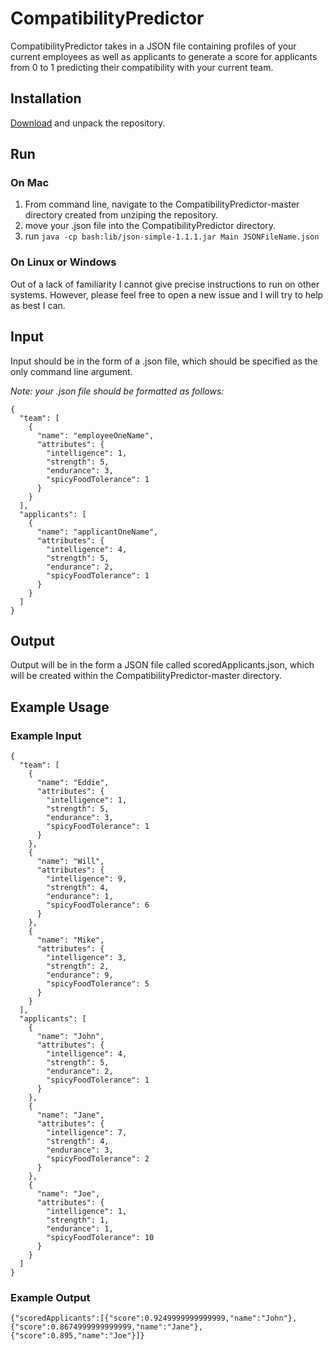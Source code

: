 # CompatibilityPredictor

CompatibilityPredictor takes in a JSON file containing profiles of your current employees as well as applicants to generate a score 
for applicants from 0 to 1 predicting their compatibility with your current team. 

## Installation

[Download](https://github.com/cnakashima/CompatibilityPredictor/archive/refs/heads/master.zip) and unpack the repository.

## Run

### On Mac

1. From command line, navigate to the CompatibilityPredictor-master directory created from unziping the repository.
2. move your .json file into the CompatibilityPredictor directory.
3. run `java -cp bash:lib/json-simple-1.1.1.jar Main JSONFileName.json`

### On Linux or Windows

Out of a lack of familiarity I cannot give precise instructions to run on other systems. However, please feel free to open a new issue and I will try to help as best I can.

## Input

Input should be in the form of a .json file, which should be specified as the only command line argument.

*Note: your .json file should be formatted as follows:*

```
{
  "team": [
    {
      "name": "employeeOneName",
      "attributes": {
        "intelligence": 1,
        "strength": 5,
        "endurance": 3,
        "spicyFoodTolerance": 1
      }
    }
  ],
  "applicants": [
    {
      "name": "applicantOneName",
      "attributes": {
        "intelligence": 4,
        "strength": 5,
        "endurance": 2,
        "spicyFoodTolerance": 1
      }
    }
  ]
}
```

## Output

Output will be in the form a JSON file called scoredApplicants.json, which will be created within the CompatibilityPredictor-master directory.

## Example Usage

### Example Input

```
{
  "team": [
    {
      "name": "Eddie",
      "attributes": {
        "intelligence": 1,
        "strength": 5,
        "endurance": 3,
        "spicyFoodTolerance": 1
      }
    },
    {
      "name": "Will",
      "attributes": {
        "intelligence": 9,
        "strength": 4,
        "endurance": 1,
        "spicyFoodTolerance": 6
      }
    },
    {
      "name": "Mike",
      "attributes": {
        "intelligence": 3,
        "strength": 2,
        "endurance": 9,
        "spicyFoodTolerance": 5
      }
    }
  ],
  "applicants": [
    {
      "name": "John",
      "attributes": {
        "intelligence": 4,
        "strength": 5,
        "endurance": 2,
        "spicyFoodTolerance": 1
      }
    },
    {
      "name": "Jane",
      "attributes": {
        "intelligence": 7,
        "strength": 4,
        "endurance": 3,
        "spicyFoodTolerance": 2
      }
    },
    {
      "name": "Joe",
      "attributes": {
        "intelligence": 1,
        "strength": 1,
        "endurance": 1,
        "spicyFoodTolerance": 10
      }
    }
  ]
}
```

### Example Output

```
{"scoredApplicants":[{"score":0.9249999999999999,"name":"John"},{"score":0.8674999999999999,"name":"Jane"},{"score":0.895,"name":"Joe"}]}
```
